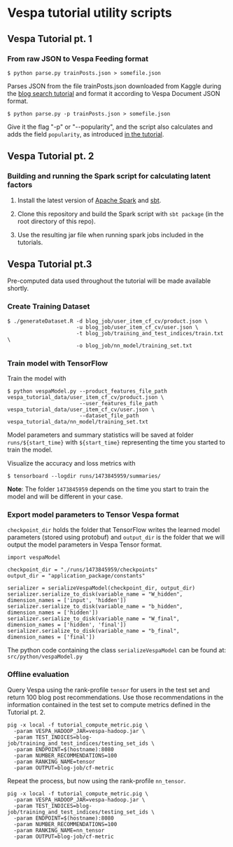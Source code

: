 # Vespa tutorial utility scripts

## Vespa Tutorial pt. 1

### From raw JSON to Vespa Feeding format

    $ python parse.py trainPosts.json > somefile.json

Parses JSON from the file trainPosts.json downloaded from Kaggle during the [blog search tutorial](https://git.corp.yahoo.com/pages/vespa/documentation/documentation/tutorials/blog-search.html) and format it according to Vespa Document JSON format.

    $ python parse.py -p trainPosts.json > somefile.json

Give it the flag "-p" or "--popularity", and the script also calculates and adds the field `popularity`, as introduced [in the tutorial](https://git.corp.yahoo.com/pages/vespa/documentation/documentation/tutorials/blog-search.html#blog-popularity-signal).

## Vespa Tutorial pt. 2

### Building and running the Spark script for calculating latent factors

1. Install the latest version of [Apache Spark](http://spark.apache.org/) and [sbt](http://www.scala-sbt.org/download.html).

2. Clone this repository and build the Spark script with `sbt package` (in the root directory of this repo).

3. Use the resulting jar file when running spark jobs included in the tutorials.

## Vespa Tutorial pt.3

Pre-computed data used throughout the tutorial will be made available shortly.

### Create Training Dataset

    $ ./generateDataset.R -d blog_job/user_item_cf_cv/product.json \
                          -u blog_job/user_item_cf_cv/user.json \
                          -t blog_job/training_and_test_indices/train.txt \
                          -o blog_job/nn_model/training_set.txt

### Train model with TensorFlow

Train the model with

    $ python vespaModel.py --product_features_file_path vespa_tutorial_data/user_item_cf_cv/product.json \
                           --user_features_file_path vespa_tutorial_data/user_item_cf_cv/user.json \
                           --dataset_file_path vespa_tutorial_data/nn_model/training_set.txt

Model parameters and summary statistics will be saved at folder ```runs/${start_time}``` with ```${start_time}``` representing the time you started to train the model.

Visualize the accuracy and loss metrics with

    $ tensorboard --logdir runs/1473845959/summaries/

**Note**: The folder ```1473845959``` depends on the time you start to train the model and will be different in your case.

### Export model parameters to Tensor Vespa format

```checkpoint_dir``` holds the folder that TensorFlow writes the learned model parameters (stored using protobuf) and ```output_dir``` is the folder that we will output the model parameters in
Vespa Tensor format.

    import vespaModel

    checkpoint_dir = "./runs/1473845959/checkpoints"
    output_dir = "application_package/constants"

    serializer = serializeVespaModel(checkpoint_dir, output_dir)
    serializer.serialize_to_disk(variable_name = "W_hidden", dimension_names = ['input', 'hidden'])
    serializer.serialize_to_disk(variable_name = "b_hidden", dimension_names = ['hidden'])
    serializer.serialize_to_disk(variable_name = "W_final", dimension_names = ['hidden', 'final'])
    serializer.serialize_to_disk(variable_name = "b_final", dimension_names = ['final'])

The python code containing the class ```serializeVespaModel``` can be found at: ```src/python/vespaModel.py```

### Offline evaluation

Query Vespa using the rank-profile ```tensor``` for users in the test set and return 100 blog post recommendations. Use those recommendations in the information contained in the test set to compute
metrics defined in the Tutorial pt. 2.

    pig -x local -f tutorial_compute_metric.pig \
      -param VESPA_HADOOP_JAR=vespa-hadoop.jar \
      -param TEST_INDICES=blog-job/training_and_test_indices/testing_set_ids \
      -param ENDPOINT=$(hostname):8080
      -param NUMBER_RECOMMENDATIONS=100
      -param RANKING_NAME=tensor
      -param OUTPUT=blog-job/cf-metric

Repeat the process, but now using the rank-profile ```nn_tensor```.

    pig -x local -f tutorial_compute_metric.pig \
      -param VESPA_HADOOP_JAR=vespa-hadoop.jar \
      -param TEST_INDICES=blog-job/training_and_test_indices/testing_set_ids \
      -param ENDPOINT=$(hostname):8080
      -param NUMBER_RECOMMENDATIONS=100
      -param RANKING_NAME=nn_tensor
      -param OUTPUT=blog-job/cf-metric
